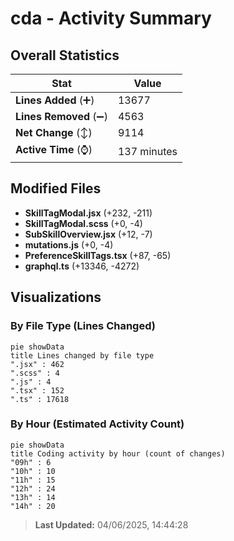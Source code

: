 # cda - Activity Summary 

## Overall Statistics

| Stat                   | Value                                                             |
| ---------------------- | ----------------------------------------------------------------- |
| **Lines Added** (➕)   | 13677                                          |
| **Lines Removed** (➖) | 4563                                        |
| **Net Change** (↕)    | 9114                |
| **Active Time** (⌚)   | 137 minutes |


## Modified Files
- **SkillTagModal.jsx** (+232, -211)
- **SkillTagModal.scss** (+0, -4)
- **SubSkillOverview.jsx** (+12, -7)
- **mutations.js** (+0, -4)
- **PreferenceSkillTags.tsx** (+87, -65)
- **graphql.ts** (+13346, -4272)

## Visualizations

### By File Type (Lines Changed)

```mermaid
pie showData
title Lines changed by file type
".jsx" : 462
".scss" : 4
".js" : 4
".tsx" : 152
".ts" : 17618
```

### By Hour (Estimated Activity Count)

```mermaid
pie showData
title Coding activity by hour (count of changes)
"09h" : 6
"10h" : 10
"11h" : 15
"12h" : 24
"13h" : 14
"14h" : 20
```


> **Last Updated:** 04/06/2025, 14:44:28